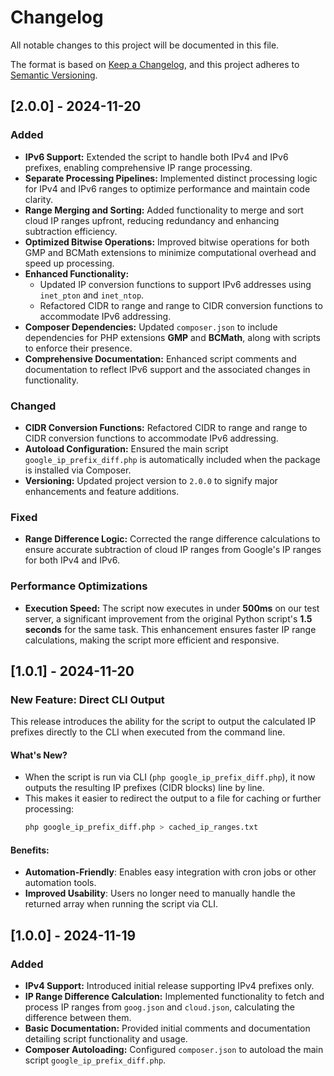# Changelog

All notable changes to this project will be documented in this file.

The format is based on [Keep a Changelog](https://keepachangelog.com/en/1.0.0/),
and this project adheres to [Semantic Versioning](https://semver.org/spec/v2.0.0.html).

## [2.0.0] - 2024-11-20

### Added
- **IPv6 Support:** Extended the script to handle both IPv4 and IPv6 prefixes, enabling comprehensive IP range processing.
- **Separate Processing Pipelines:** Implemented distinct processing logic for IPv4 and IPv6 ranges to optimize performance and maintain code clarity.
- **Range Merging and Sorting:** Added functionality to merge and sort cloud IP ranges upfront, reducing redundancy and enhancing subtraction efficiency.
- **Optimized Bitwise Operations:** Improved bitwise operations for both GMP and BCMath extensions to minimize computational overhead and speed up processing.
- **Enhanced Functionality:**
  - Updated IP conversion functions to support IPv6 addresses using `inet_pton` and `inet_ntop`.
  - Refactored CIDR to range and range to CIDR conversion functions to accommodate IPv6 addressing.
- **Composer Dependencies:** Updated `composer.json` to include dependencies for PHP extensions **GMP** and **BCMath**, along with scripts to enforce their presence.
- **Comprehensive Documentation:** Enhanced script comments and documentation to reflect IPv6 support and the associated changes in functionality.

### Changed
- **CIDR Conversion Functions:** Refactored CIDR to range and range to CIDR conversion functions to accommodate IPv6 addressing.
- **Autoload Configuration:** Ensured the main script `google_ip_prefix_diff.php` is automatically included when the package is installed via Composer.
- **Versioning:** Updated project version to `2.0.0` to signify major enhancements and feature additions.

### Fixed
- **Range Difference Logic:** Corrected the range difference calculations to ensure accurate subtraction of cloud IP ranges from Google's IP ranges for both IPv4 and IPv6.

### Performance Optimizations
- **Execution Speed:** The script now executes in under **500ms** on our test server, a significant improvement from the original Python script's **1.5 seconds** for the same task. This enhancement ensures faster IP range calculations, making the script more efficient and responsive.

## [1.0.1] - 2024-11-20
### **New Feature: Direct CLI Output**

This release introduces the ability for the script to output the calculated IP prefixes directly to the CLI when executed from the command line.

#### **What's New?**
- When the script is run via CLI (`php google_ip_prefix_diff.php`), it now outputs the resulting IP prefixes (CIDR blocks) line by line.
- This makes it easier to redirect the output to a file for caching or further processing:
  ```bash
  php google_ip_prefix_diff.php > cached_ip_ranges.txt
  ```

#### **Benefits:**
- **Automation-Friendly**: Enables easy integration with cron jobs or other automation tools.
- **Improved Usability**: Users no longer need to manually handle the returned array when running the script via CLI.

## [1.0.0] - 2024-11-19

### Added
- **IPv4 Support:** Introduced initial release supporting IPv4 prefixes only.
- **IP Range Difference Calculation:** Implemented functionality to fetch and process IP ranges from `goog.json` and `cloud.json`, calculating the difference between them.
- **Basic Documentation:** Provided initial comments and documentation detailing script functionality and usage.
- **Composer Autoloading:** Configured `composer.json` to autoload the main script `google_ip_prefix_diff.php`.

